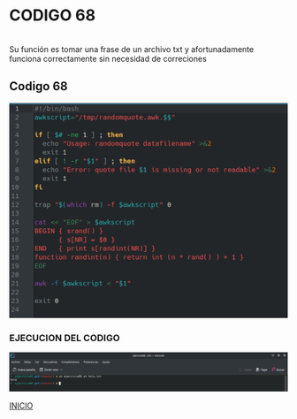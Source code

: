 # **CODIGO 68**
<br>
Su función es tomar una frase de un archivo txt y afortunadamente funciona correctamente sin necesidad de correciones 

<br>

## Codigo 68
![codigo68.png](codigo68.png)

### **EJECUCION DEL CODIGO**
![ejecucion.png](ejecucion.png)

[INICIO](https://github.com/SPM-UPVictoria/test-git-2130074/tree/main/README.md)